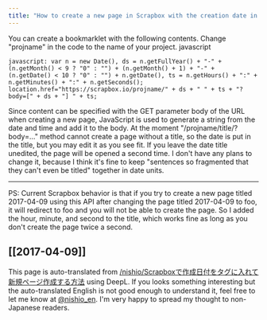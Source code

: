 ```yaml
---
title: "How to create a new page in Scrapbox with the creation date in a tag"
---
```


You can create a bookmarklet with the following contents. Change "projname" in the code to the name of your project.
 javascript

```
javascript: var n = new Date(), ds = n.getFullYear() + "-" + (n.getMonth() < 9 ? "0" : "") + (n.getMonth() + 1) + "-" + (n.getDate() < 10 ? "0" : "") + n.getDate(), ts = n.getHours() + ":" + n.getMinutes() + ":" + n.getSeconds(); location.href="https://scrapbox.io/projname/" + ds + " " + ts + "?body=[" + ds + "] " + ts;
```


Since content can be specified with the GET parameter body of the URL when creating a new page, JavaScript is used to generate a string from the date and time and add it to the body.
At the moment "/projname/title/?body=..." method cannot create a page without a title, so the date is put in the title, but you may edit it as you see fit. If you leave the date title unedited, the page will be opened a second time. I don't have any plans to change it, because I think it's fine to keep "sentences so fragmented that they can't even be titled" together in date units.

---
PS: Current Scrapbox behavior is that if you try to create a new page titled 2017-04-09 using this API after changing the page titled 2017-04-09 to foo, it will redirect to foo and you will not be able to create the page. So I added the hour, minute, and second to the title, which works fine as long as you don't create the page twice a second.

[[2017-04-09]]
---
This page is auto-translated from [/nishio/Scrapboxで作成日付をタグに入れて新規ページ作成する方法](https://scrapbox.io/nishio/Scrapboxで作成日付をタグに入れて新規ページ作成する方法) using DeepL. If you looks something interesting but the auto-translated English is not good enough to understand it, feel free to let me know at [@nishio_en](https://twitter.com/nishio_en). I'm very happy to spread my thought to non-Japanese readers.